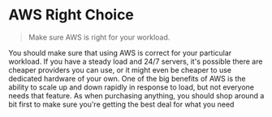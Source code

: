 # AWS Right Choice

> Make sure AWS is right for your workload.

You should make sure that using AWS is correct for your particular workload. If you have a steady load and 24/7 servers, it's possible there are cheaper providers you can use, or it might even be cheaper to use dedicated hardware of your own. One of the big benefits of AWS is the ability to scale up and down rapidly in response to load, but not everyone needs that feature. As when purchasing anything, you should shop around a bit first to make sure you're getting the best deal for what you need